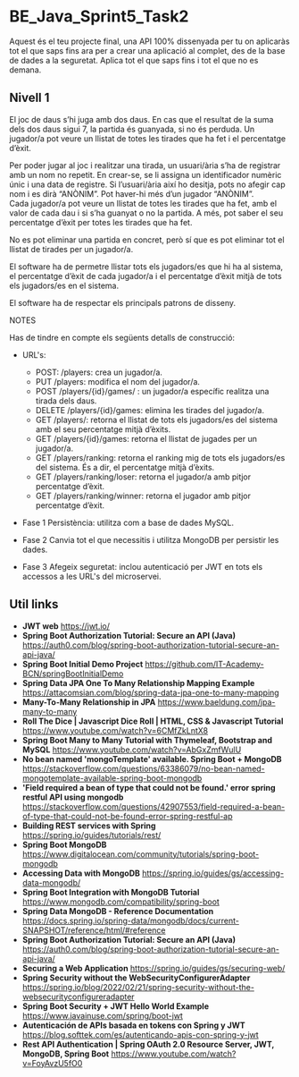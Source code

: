 # BE_Java_Sprint5_Task2

Aquest és el teu projecte final, una API 100% dissenyada per tu on aplicaràs tot el que saps fins ara per a crear una aplicació al complet, des de la base de dades a la seguretat. Aplica tot el que saps fins i tot el que no es demana.

## Nivell 1

El joc de daus s’hi juga amb dos daus. En cas que el resultat de la suma dels dos daus sigui 7, la partida és guanyada, si no és perduda. Un jugador/a pot  veure un llistat de totes les tirades que ha fet i el percentatge d’èxit.   

Per poder jugar al joc i realitzar una tirada, un usuari/ària  s’ha de registrar amb un nom no repetit. En crear-se, se li assigna un identificador numèric únic i una data de registre. Si l’usuari/ària així ho desitja, pots no afegir cap nom i es  dirà “ANÒNIM”. Pot haver-hi més d’un jugador “ANÒNIM”.  
Cada jugador/a pot veure un llistat de totes les  tirades que ha fet, amb el valor de cada dau i si s’ha  guanyat o no la partida. A més, pot saber el seu percentatge d’èxit per totes les tirades  que ha fet.    

No es pot eliminar una partida en concret, però sí que es pot eliminar tot el llistat de tirades per un jugador/a.  

El software ha de permetre llistar tots els jugadors/es que hi ha al sistema, el percentatge d’èxit de cada jugador/a i el  percentatge d’èxit mitjà de tots els jugadors/es en el sistema.   

El software ha de respectar els principals patrons de  disseny.  

NOTES 

Has de tindre en compte els  següents detalls de  construcció: 
- URL's:
  - POST: /players: crea un jugador/a. 
  - PUT /players: modifica el nom del jugador/a.
  - POST /players/{id}/games/ : un jugador/a específic realitza una tirada dels daus.  
  - DELETE /players/{id}/games: elimina les tirades del jugador/a.
  - GET /players/: retorna el llistat de tots  els jugadors/es del sistema amb el seu  percentatge mitjà d’èxits.   
  - GET /players/{id}/games: retorna el llistat de jugades per un jugador/a.  
  - GET /players/ranking: retorna el ranking mig de tots els jugadors/es del sistema. És a dir, el  percentatge mitjà d’èxits. 
  - GET /players/ranking/loser: retorna el jugador/a  amb pitjor percentatge d’èxit.  
  - GET /players/ranking/winner: retorna el  jugador amb pitjor percentatge d’èxit. 

- Fase 1
Persistència: utilitza com a base de dades MySQL. 
- Fase 2
Canvia tot el que necessitis i utilitza MongoDB per persistir les dades.
- Fase 3
Afegeix seguretat: inclou autenticació per JWT en  tots els accessos a les URL's del microservei. 

## Util links

- **JWT web** https://jwt.io/
- **Spring Boot Authorization Tutorial: Secure an API (Java)** https://auth0.com/blog/spring-boot-authorization-tutorial-secure-an-api-java/
- **Spring Boot Initial Demo Project** https://github.com/IT-Academy-BCN/springBootInitialDemo
- **Spring Data JPA One To Many Relationship Mapping Example** https://attacomsian.com/blog/spring-data-jpa-one-to-many-mapping
- **Many-To-Many Relationship in JPA** https://www.baeldung.com/jpa-many-to-many
- **Roll The Dice | Javascript Dice Roll | HTML, CSS & Javascript Tutorial** https://www.youtube.com/watch?v=6CMfZkLntX8
- **Spring Boot Many to Many Tutorial with Thymeleaf, Bootstrap and MySQL** https://www.youtube.com/watch?v=AbGxZmfWulU
- **No bean named 'mongoTemplate' available. Spring Boot + MongoDB** https://stackoverflow.com/questions/63386079/no-bean-named-mongotemplate-available-spring-boot-mongodb
- **'Field required a bean of type that could not be found.' error spring restful API using mongodb** https://stackoverflow.com/questions/42907553/field-required-a-bean-of-type-that-could-not-be-found-error-spring-restful-ap
- **Building REST services with Spring** https://spring.io/guides/tutorials/rest/
- **Spring Boot MongoDB** https://www.digitalocean.com/community/tutorials/spring-boot-mongodb
- **Accessing Data with MongoDB** https://spring.io/guides/gs/accessing-data-mongodb/
- **Spring Boot Integration with MongoDB Tutorial** https://www.mongodb.com/compatibility/spring-boot
- **Spring Data MongoDB - Reference Documentation** https://docs.spring.io/spring-data/mongodb/docs/current-SNAPSHOT/reference/html/#reference
- **Spring Boot Authorization Tutorial: Secure an API (Java)** https://auth0.com/blog/spring-boot-authorization-tutorial-secure-an-api-java/
- **Securing a Web Application** https://spring.io/guides/gs/securing-web/
- **Spring Security without the WebSecurityConfigurerAdapter** https://spring.io/blog/2022/02/21/spring-security-without-the-websecurityconfigureradapter
- **Spring Boot Security + JWT Hello World Example** https://www.javainuse.com/spring/boot-jwt
- **Autenticación de APIs basada en tokens con Spring y JWT** https://blog.softtek.com/es/autenticando-apis-con-spring-y-jwt
- **Rest API Authentication | Spring OAuth 2.0 Resource Server, JWT, MongoDB, Spring Boot** https://www.youtube.com/watch?v=FoyAvzU5fO0